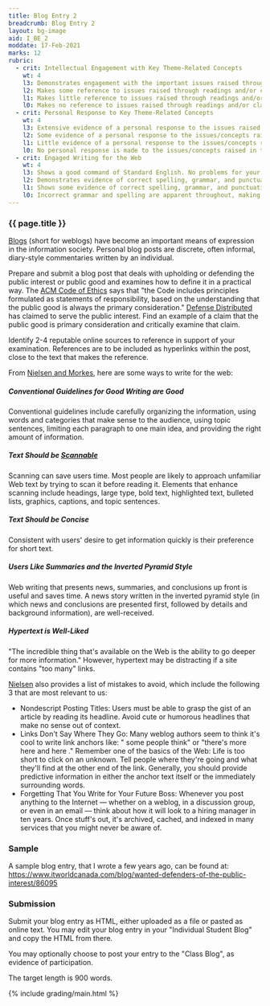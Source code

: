 ```yaml
---
title: Blog Entry 2
breadcrumb: Blog Entry 2
layout: bg-image
aid: I_BE_2
moddate: 17-Feb-2021
marks: 12
rubric:
  - crit: Intellectual Engagement with Key Theme-Related Concepts
    wt: 4
    l3: Demonstrates engagement with the important issues raised through readings and/or class activities
    l2: Makes some reference to issues raised through readings and/or class activities
    l1: Makes little reference to issues raised through readings and/or class activities
    l0: Makes no reference to issues raised through readings and/or class activities
  - crit: Personal Response to Key Theme-Related Concepts
    wt: 4
    l3: Extensive evidence of a personal response to the issues raised in the readings/activities, and demonstrates your growth
    l2: Some evidence of a personal response to the issues/concepts raised in the readings/activities
    l1: Little evidence of a personal response to the issues/concepts raised in the readings/activities
    l0: No personal response is made to the issues/concepts raised in the readings/activities
  - crit: Engaged Writing for the Web
    wt: 4
    l3: Shows a good command of Standard English. No problems for your audience. Blog entry includes several links and uses recommended style
    l2: Demonstrates evidence of correct spelling, grammar, and punctuation. Audience will have little trouble reading your blog. More than 1 link is included and recommended style is mostly used
    l1: Shows some evidence of correct spelling, grammar, and punctuation. Audience will have some trouble reading your blog. Recommended style used occasionally (and only 1 link is included)
    l0: Incorrect grammar and spelling are apparent throughout, making it difficult for others to follow. No links are included and recommended style not followed
---
```

### {{ page.title }}

[Blogs](https://en.wikipedia.org/wiki/Blog) (short for weblogs) have become an important means of expression in the information society. Personal blog posts are discrete, often informal, diary-style commentaries written by an individual.

Prepare and submit a blog post that deals with
upholding or defending the public interest or public good and examines how to define it in a practical way. The [ACM Code of Ethics](https://www.acm.org/code-of-ethics) says that "the Code includes principles formulated as statements of responsibility, based on the understanding that the public good is always the primary consideration." [Defense Distributed](https://en.wikipedia.org/wiki/Defense_Distributed) has claimed to serve the public interest. Find an example of a claim that the public good is primary consideration and critically examine that claim.

Identify 2-4 reputable online sources to reference in support of your examination. References are to be included as hyperlinks within the post, close to the text that makes the reference.

From [Nielsen and Morkes](<https://www.nngroup.com/articles/concise-scannable-and-objective-how-to-write-for-the-web/>), here are some ways to write for the web:

##### Conventional Guidelines for Good Writing are Good

Conventional guidelines include carefully organizing the information, using words and categories that make sense to the audience, using topic sentences, limiting each paragraph to one main idea, and providing the right amount of information.

##### Text Should be [Scannable](https://www.nngroup.com/articles/layer-cake-pattern-scanning/)

Scanning can save users time. Most people are likely to approach unfamiliar Web text by trying to scan it before reading it. Elements that enhance scanning include headings, large type, bold text, highlighted text, bulleted lists, graphics, captions, and topic sentences.

##### Text Should be Concise

Consistent with users' desire to get information quickly is their preference for short text.

##### Users Like Summaries and the Inverted Pyramid Style

Web writing that presents news, summaries, and conclusions up front is useful and saves time. A news story written in the inverted pyramid style (in which news and conclusions are presented first, followed by details and background information), are well-received.

##### Hypertext is Well-Liked

"The incredible thing that's available on the Web is the ability to go deeper for more information." However, hypertext may be distracting if a site contains "too many" links.

[Nielsen](https://www.nngroup.com/articles/weblog-usability-top-ten-mistakes/) also provides a list of mistakes to avoid, which include the following 3 that are most relevant to us:
* Nondescript Posting Titles: Users must be able to grasp the gist of an article by reading its headline. Avoid cute or humorous headlines that make no sense out of context.
* Links Don't Say Where They Go: Many weblog authors seem to think it's cool to write link anchors like: " some people think" or "there's more here and here ." Remember one of the basics of the Web: Life is too short to click on an unknown. Tell people where they're going and what they'll find at the other end of the link. Generally, you should provide predictive information in either the anchor text itself or the immediately surrounding words.
* Forgetting That You Write for Your Future Boss: Whenever you post anything to the Internet — whether on a weblog, in a discussion group, or even in an email — think about how it will look to a hiring manager in ten years. Once stuff's out, it's archived, cached, and indexed in many services that you might never be aware of.

### Sample

A sample blog entry, that I wrote a few years ago, can be found at: <https://www.itworldcanada.com/blog/wanted-defenders-of-the-public-interest/86095>

### Submission

Submit your blog entry as HTML, either uploaded as a file or pasted as online text. You may edit your blog entry in your "Individual Student Blog" and copy the HTML from there.

You may optionally choose to post your entry to the "Class Blog", as evidence of participation.

The target length is 900 words.

{% include grading/main.html %}
